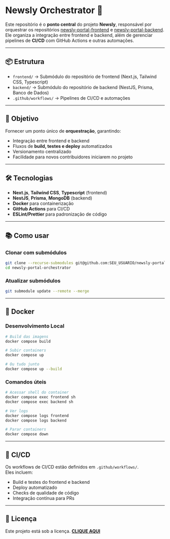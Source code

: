 # Newsly Orchestrator 📰

Este repositório é o **ponto central** do projeto **Newsly**, responsável por orquestrar os repositórios [newsly-portal-frontend](../newsly-portal-frontend) e [newsly-portal-backend](../newsly-portal-backend).  
Ele organiza a integração entre frontend e backend, além de gerenciar pipelines de **CI/CD** com GitHub Actions e outras automações.

---

## 📦 Estrutura

- `frontend/` → Submódulo do repositório de frontend (Next.js, Tailwind CSS, Typescript)  
- `backend/` → Submódulo do repositório de backend (NestJS, Prisma, Banco de Dados)  
- `.github/workflows/` → Pipelines de CI/CD e automações  

---

## 🚀 Objetivo

Fornecer um ponto único de **orquestração**, garantindo:
- Integração entre frontend e backend  
- Fluxos de **build, testes e deploy** automatizados  
- Versionamento centralizado  
- Facilidade para novos contribuidores iniciarem no projeto  

---

## 🛠️ Tecnologias

- **Next.js**, **Tailwind CSS**, **Typescript** (frontend)  
- **NestJS**, **Prisma**, **MongoDB** (backend)  
- **Docker** para containerização  
- **GitHub Actions** para CI/CD  
- **ESLint/Prettier** para padronização de código  

---

## 📚 Como usar

### Clonar com submódulos
```bash
git clone --recurse-submodules git@github.com:SEU_USUARIO/newsly-portal-orchestrator.git
cd newsly-portal-orchestrator
```

### Atualizar submódulos
```bash
git submodule update --remote --merge
```

---

## 🐳 Docker

### Desenvolvimento Local
```bash
# Build das imagens
docker compose build

# Subir containers
docker compose up

# Ou tudo junto
docker compose up --build
```

### Comandos úteis
```bash
# Acessar shell do container
docker compose exec frontend sh
docker compose exec backend sh

# Ver logs
docker compose logs frontend
docker compose logs backend

# Parar containers
docker compose down
```

---

## 🔄 CI/CD

Os workflows de CI/CD estão definidos em `.github/workflows/`.  
Eles incluem:
- Build e testes do frontend e backend  
- Deploy automatizado  
- Checks de qualidade de código  
- Integração contínua para PRs  

---

## 📖 Licença

Este projeto está sob a licença. [**CLIQUE AQUI**]()
